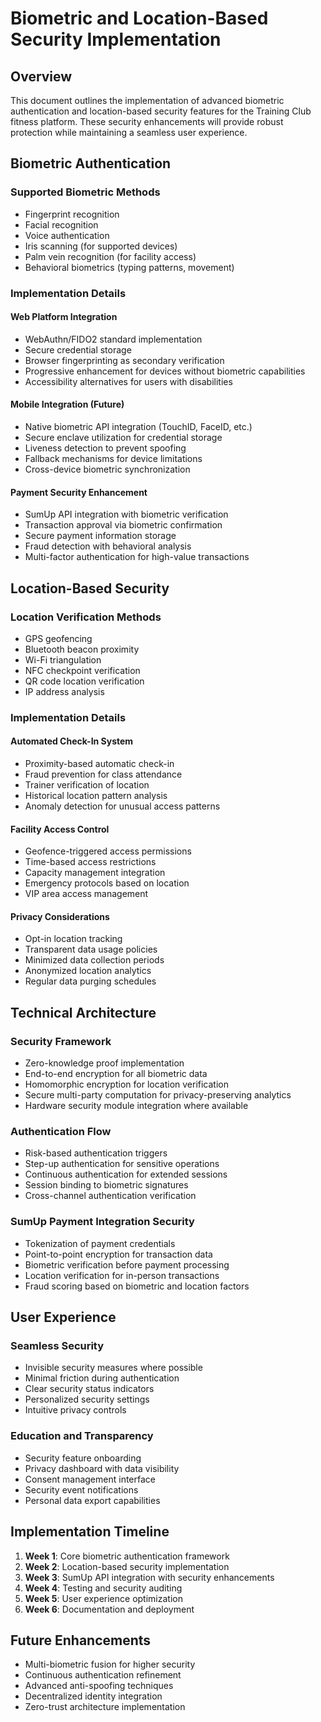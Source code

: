 # Biometric and Location-Based Security Implementation

## Overview
This document outlines the implementation of advanced biometric authentication and location-based security features for the Training Club fitness platform. These security enhancements will provide robust protection while maintaining a seamless user experience.

## Biometric Authentication

### Supported Biometric Methods
- Fingerprint recognition
- Facial recognition
- Voice authentication
- Iris scanning (for supported devices)
- Palm vein recognition (for facility access)
- Behavioral biometrics (typing patterns, movement)

### Implementation Details

#### Web Platform Integration
- WebAuthn/FIDO2 standard implementation
- Secure credential storage
- Browser fingerprinting as secondary verification
- Progressive enhancement for devices without biometric capabilities
- Accessibility alternatives for users with disabilities

#### Mobile Integration (Future)
- Native biometric API integration (TouchID, FaceID, etc.)
- Secure enclave utilization for credential storage
- Liveness detection to prevent spoofing
- Fallback mechanisms for device limitations
- Cross-device biometric synchronization

#### Payment Security Enhancement
- SumUp API integration with biometric verification
- Transaction approval via biometric confirmation
- Secure payment information storage
- Fraud detection with behavioral analysis
- Multi-factor authentication for high-value transactions

## Location-Based Security

### Location Verification Methods
- GPS geofencing
- Bluetooth beacon proximity
- Wi-Fi triangulation
- NFC checkpoint verification
- QR code location verification
- IP address analysis

### Implementation Details

#### Automated Check-In System
- Proximity-based automatic check-in
- Fraud prevention for class attendance
- Trainer verification of location
- Historical location pattern analysis
- Anomaly detection for unusual access patterns

#### Facility Access Control
- Geofence-triggered access permissions
- Time-based access restrictions
- Capacity management integration
- Emergency protocols based on location
- VIP area access management

#### Privacy Considerations
- Opt-in location tracking
- Transparent data usage policies
- Minimized data collection periods
- Anonymized location analytics
- Regular data purging schedules

## Technical Architecture

### Security Framework
- Zero-knowledge proof implementation
- End-to-end encryption for all biometric data
- Homomorphic encryption for location verification
- Secure multi-party computation for privacy-preserving analytics
- Hardware security module integration where available

### Authentication Flow
- Risk-based authentication triggers
- Step-up authentication for sensitive operations
- Continuous authentication for extended sessions
- Session binding to biometric signatures
- Cross-channel authentication verification

### SumUp Payment Integration Security
- Tokenization of payment credentials
- Point-to-point encryption for transaction data
- Biometric verification before payment processing
- Location verification for in-person transactions
- Fraud scoring based on biometric and location factors

## User Experience

### Seamless Security
- Invisible security measures where possible
- Minimal friction during authentication
- Clear security status indicators
- Personalized security settings
- Intuitive privacy controls

### Education and Transparency
- Security feature onboarding
- Privacy dashboard with data visibility
- Consent management interface
- Security event notifications
- Personal data export capabilities

## Implementation Timeline

1. **Week 1**: Core biometric authentication framework
2. **Week 2**: Location-based security implementation
3. **Week 3**: SumUp API integration with security enhancements
4. **Week 4**: Testing and security auditing
5. **Week 5**: User experience optimization
6. **Week 6**: Documentation and deployment

## Future Enhancements

- Multi-biometric fusion for higher security
- Continuous authentication refinement
- Advanced anti-spoofing techniques
- Decentralized identity integration
- Zero-trust architecture implementation
